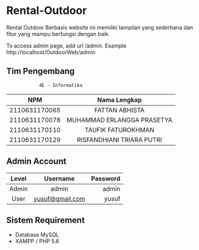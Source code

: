 # Rental-Outdoor
Rental Outdoor Berbasis website ini memiliki tampilan yang sederhana dan fitur yang mampu berfungsi dengan baik.

To access admin page, add url /admin. Example http://localhost/OutdoorWeb/admin

## Tim Pengembang
                4E - Informatika
|   NPM             |     Nama Lengkap            | 
|:-----------------:|:---------------------------:|
| 2110631170065     |  FATTAN ABHISTA             | 
| 2110631170078     |  MUHAMMAD ERLANGGA PRASETYA | 
| 2110631170110     |  TAUFIK FATUROKHMAN         |
| 2110631170129     |  RISFANDHIANI TRIARA PUTRI  |

## Admin Account
|   Level   |     Username      | Password |
|:---------:|:-----------------:|---------:|
| Admin     |  admin            | admin    |
| User      |  yusuf@gmail.com  | yusuf    |

## Sistem Requirement
- Database MySQL
- XAMPP / PHP 5.6